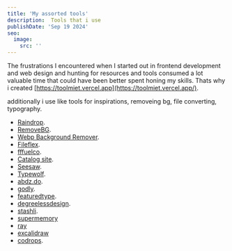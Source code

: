 ```yaml
---
title: 'My assorted tools'
description:  Tools that i use 
publishDate: 'Sep 19 2024'
seo:
  image:
    src: ''
---
```



The frustrations I encountered when I started out in frontend development and web design and hunting for resources and tools consumed a lot valuable time that could have been better spent honing my skills.
Thats why i created [https://toolmiet.vercel.app](https://toolmiet.vercel.app/).

additionally i use like tools for inspirations, removeing bg, file converting, typography.

- [Raindrop](https://raindrop.io/).
- [RemoveBG](https://www.remove.bg/).
- [Webp Background Remover](https://omnifile.co/remove_background-webp/).
- [Fileflex](https://fileflex.vercel.app/).
- [fffuelco](https://www.fffuel.co/).
- [Catalog site](https://cartalog.site/).
- [Seesaw](https://www.seesaw.website/).
- [Typewolf](https://www.typewolf.com/).
- [abdz.do](https://abduzeedo.com/).
- [godly](https://godly.website/).
- [featuredtype](https://www.featuredtype.com/).
- [degreelessdesign](https://www.degreeless.design/).
- [stashli](https://stashli.st/).
- [supermemory](https://supermemory.ai/)
- [ray](https://ray.so/)
- [excalidraw](https://excalidraw.com/)
- [codrops](https://tympanus.net/codrops/).

